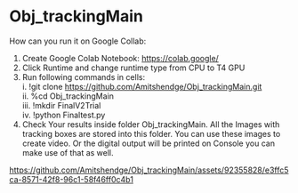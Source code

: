# Obj_trackingMain
How can you run it on Google Collab:
1. Create Google Colab Notebook: https://colab.google/
2. Click Runtime and change runtime type from CPU to T4 GPU
3. Run following commands in cells:<br>
  i. !git clone https://github.com/Amitshendge/Obj_trackingMain.git<br>
  ii. %cd Obj_trackingMain<br>
  iii. !mkdir FinalV2Trial<br>
  iv. !python Finaltest.py<br>
4. Check Your results inside folder Obj_trackingMain. All the Images with tracking boxes are stored into this folder. You can use these images to create video. Or the digital output will be printed on Console you can make use of that as well.

https://github.com/Amitshendge/Obj_trackingMain/assets/92355828/e3ffc5ca-8571-42f8-96c1-58f46ff0c4b1
